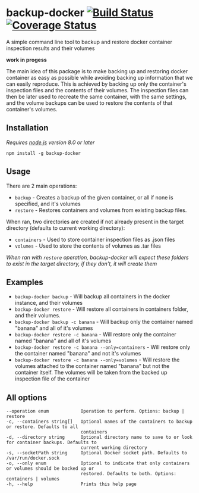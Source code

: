 # backup-docker [![Build Status](https://travis-ci.org/tlaanemaa/backup-docker.svg?branch=master)](https://travis-ci.org/tlaanemaa/backup-docker) [![Coverage Status](https://coveralls.io/repos/github/tlaanemaa/backup-docker/badge.svg)](https://coveralls.io/github/tlaanemaa/backup-docker)
A simple command line tool to backup and restore docker container inspection results and their volumes

**work in progess**

The main idea of this package is to make backing up and restoring docker container as easy as possible while avoiding backing up information that we can easily reproduce. This is achieved by backing up only the container's inspection files and the contents of their volumes. The inspection files can then be later used to recreate the same container, with the same settings, and the volume backups can be used to restore the contents of that container's volumes.

## Installation
_Requires [node.js](https://nodejs.org/en/download/) version 8.0 or later_
```
npm install -g backup-docker
```

## Usage
There are 2 main operations:
- `backup` - Creates a backup of the given container, or all if none is specified, and it's volumes
- `restore` - Restores containers and volumes from existing backup files. 

When ran, two directories are created if not already present in the target directory (defaults to current working directory):
- `containers` - Used to store container inspection files as .json files
- `volumes` - Used to store the contents of volumes as .tar files

_When ran with `restore` operation, backup-docker will expect these folders to exist in the target directory, if they don't, it will create them_

## Examples
- `backup-docker backup` - Will backup all containers in the docker instance, and their volumes
- `backup-docker restore` - Will restore all containers in containers folder, and their volumes.
- `backup-docker backup -c banana` - Will backup only the container named "banana" and all of it's volumes
- `backup-docker restore -c banana` - Will restore only the container named "banana" and all of it's volumes
- `backup-docker restore -c banana --only=containers` - Will restore only the container named "banana" and not it's volumes
- `backup-docker restore -c banana --only=volumes` - Will restore the volumes attached to the container named "banana" but not the container itself. The volumes will be taken from the backed up inspection file of the container

## All options
```
--operation enum            Operation to perform. Options: backup | restore                               
-c, --containers string[]   Optional names of the containers to backup or restore. Defaults to all        
                            containers                                                                    
-d, --directory string      Optional directory name to save to or look for container backups. Defaults to 
                            current working directory                                                     
-s, --socketPath string     Optional Docker socket path. Defaults to /var/run/docker.sock                 
-o, --only enum             Optional to indicate that only containers or volumes should be backed up or   
                            restored. Defaults to both. Options: containers | volumes                     
-h, --help                  Prints this help page  
```